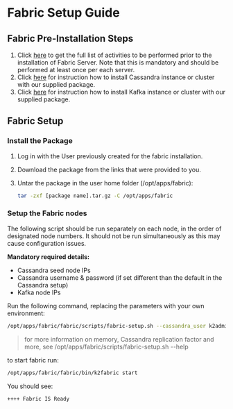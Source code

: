 # Fabric Setup Guide

##  Fabric Pre-Installation Steps

1. Click [here](01_Fabric_7.xx_Installation_intro.md) to get the full list of activities to be performed prior to the installation of  Fabric Server. Note that this is mandatory and should be performed at least once per each server.
2. Click [here](Cassandra_New_Setup.md) for instruction how to install Cassandra instance or cluster with our supplied package.
3. Click [here](Kafka_New_Setup.md) for instruction how to install Kafka instance or cluster with our supplied package.

## Fabric Setup 

### Install the Package 

1. Log in with the User previously created for the fabric installation.

2. Download the package from the links that were provided to you.

2. Untar the package in the user home folder (/opt/apps/fabric):

   ~~~bash
   tar -zxf [package name].tar.gz -C /opt/apps/fabric
   ~~~

   
    
### Setup the Fabric nodes
The following script should be run separately on each node, in the order of designated node numbers. It should not be run simultaneously as this may cause configuration issues.

**Mandatory required details:**
+ Cassandra seed node IPs
+ Cassandra username & password (if set different than the default in the Cassandra setup)
+ Kafka node IPs



Run the following command, replacing the parameters with your own environment:
~~~bash
/opt/apps/fabric/fabric/scripts/fabric-setup.sh --cassandra_user k2admin --cassandra_password changeit --cassandra_ips 10.0.0.1,10.0.0.2,10.0.0.3  --kafka_ips 10.0.0.4,10.0.0.5,10.0.0.6 --memory auto
~~~

> for more information on memory, Cassandra replication factor and more, see /opt/apps/fabric/scripts/fabric-setup.sh --help


to start fabric run:
~~~bash
/opt/apps/fabric/fabric/bin/k2fabric start
~~~

You should see: 
~~~bash
++++ Fabric IS Ready
~~~
